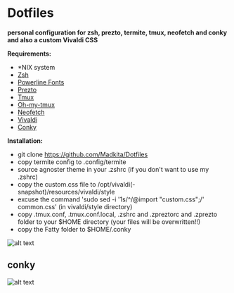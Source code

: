 # Dotfiles

**personal configuration for zsh, prezto, termite, tmux, neofetch and conky and also a custom Vivaldi CSS**

**Requirements:**
- \*NIX system 
- [Zsh](https://github.com/robbyrussell/oh-my-zsh/wiki/Installing-ZSH)
- [Powerline Fonts](https://github.com/powerline/fonts)
- [Prezto](https://github.com/sorin-ionescu/prezto)
- [Tmux](https://github.com/tmux/tmux)
- [Oh-my-tmux](https://github.com/gpakosz/.tmux)
- [Neofetch](https://github.com/dylanaraps/neofetch/wiki/Installation)
- [Vivaldi](https://vivaldi.net)
- [Conky](https://github.com/brndnmtthws/conky) 

**Installation:**
- git clone https://github.com/Madkita/Dotfiles
- copy termite config to .config/termite
- source agnoster theme in your .zshrc (if you don't want to use my .zshrc)
- copy the custom.css file to /opt/vivaldi(-snapshot)/resources/vivaldi/style
- excuse the command 'sudo sed -i '1s/^/@import "custom.css";/' common.css' (in vivaldi/style directory)
- copy .tmux.conf, .tmux.conf.local, .zshrc and .zpreztorc and .zprezto folder  to your $HOME directory (your files will be overwritten!!)
- copy the Fatty folder to $HOME/.conky



![alt text](https://raw.githubusercontent.com/Madkita/Dotfiles/master/Screenshot.png)



## conky


![alt text](https://raw.githubusercontent.com/Madkita/Dotfiles/master/Fatty/preview.png)